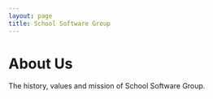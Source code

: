 ```yaml
---
layout: page
title: School Software Group
---
```


# About Us

The history, values and mission of School Software Group.
